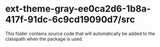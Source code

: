 # ext-theme-gray-ee0ca2d6-1b8a-417f-91dc-6c9cd19090d7/src

This folder contains source code that will automatically be added to the classpath when
the package is used.

